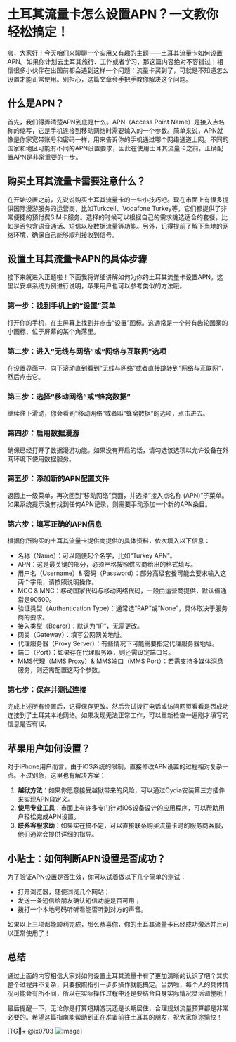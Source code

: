 # 土耳其流量卡怎么设置APN？一文教你轻松搞定！

嗨，大家好！今天咱们来聊聊一个实用又有趣的主题——土耳其流量卡如何设置APN。如果你计划去土耳其旅行、工作或者学习，那这篇内容绝对不容错过！相信很多小伙伴在出国前都会遇到这样一个问题：流量卡买到了，可就是不知道怎么设置才能正常使用。别担心，这篇文章会手把手教你解决这个问题。

## 什么是APN？

首先，我们得弄清楚APN到底是什么。APN（Access Point Name）是接入点名称的缩写，它是手机连接到移动网络时需要输入的一个参数。简单来说，APN就像是你家宽带账号和密码一样，用来告诉你的手机通过哪个网络通道上网。不同的国家和地区可能有不同的APN设置要求，因此在使用土耳其流量卡之前，正确配置APN是非常重要的一步。

## 购买土耳其流量卡需要注意什么？

在开始设置之前，先说说购买土耳其流量卡的一些小技巧吧。现在市面上有很多提供国际漫游服务的运营商，比如Turkcell、Vodafone Turkey等，它们都提供了非常便捷的预付费SIM卡服务。选择的时候可以根据自己的需求挑选适合的套餐，比如是否包含语音通话、短信以及数据流量等功能。另外，记得提前了解下当地的网络环境，确保自己能够顺利接收到信号。

## 设置土耳其流量卡APN的具体步骤

接下来就进入正题啦！下面我将详细讲解如何为你的土耳其流量卡设置APN。这里以安卓系统为例进行说明，苹果用户也可以参考类似的方法哦。

### 第一步：找到手机上的“设置”菜单
打开你的手机，在主屏幕上找到并点击“设置”图标。这通常是一个带有齿轮图案的小图标，位于屏幕的某个角落里。

### 第二步：进入“无线与网络”或“网络与互联网”选项
在设置界面中，向下滚动直到看到“无线与网络”或者直接跳转到“网络与互联网”，然后点击它。

### 第三步：选择“移动网络”或“蜂窝数据”
继续往下滑动，你会看到“移动网络”或者叫“蜂窝数据”的选项，点击进去。

### 第四步：启用数据漫游
确保已经打开了数据漫游功能。如果没有开启的话，请勾选该选项以允许设备在外网环境下使用数据服务。

### 第五步：添加新的APN配置文件
返回上一级菜单，再次回到“移动网络”页面，并选择“接入点名称 (APN)”子菜单。如果系统提示没有找到任何APN记录，则需要手动添加一个新的APN条目。

### 第六步：填写正确的APN信息
根据你所购买的土耳其流量卡提供商提供的具体资料，依次填入以下信息：
- 名称（Name）：可以随便起个名字，比如“Turkey APN”。
- APN：这是最关键的部分，必须严格按照供应商给出的格式填写。
- 用户名（Username）& 密码（Password）：部分高级套餐可能会要求输入这两个字段，请按照说明操作。
- MCC & MNC：移动国家代码与移动网络代码，一般由运营商提供，默认值通常是90500。
- 验证类型（Authentication Type）：通常选“PAP”或“None”，具体取决于服务商的要求。
- 接入类型（Bearer）：默认为“IP”，无需更改。
- 网关（Gateway）：填写公网网关地址。
- 代理服务器（Proxy Server）：有些情况下可能需要指定代理服务器地址。
- 端口（Port）：如果存在代理服务器，则还需设定端口号。
- MMS代理（MMS Proxy）& MMS端口（MMS Port）：若需支持多媒体消息服务，则还需配置这两个参数。

### 第七步：保存并测试连接
完成上述所有设置后，记得保存更改。然后尝试拨打电话或访问网页看看是否成功连接到了土耳其本地网络。如果发现无法正常工作，可以重新检查一遍刚才填写的信息是否有误。

## 苹果用户如何设置？
对于iPhone用户而言，由于iOS系统的限制，直接修改APN设置的过程相对复杂一点。不过别急，这里也有解决方案：

1. **越狱方法**：如果你愿意接受越狱带来的风险，可以通过Cydia安装第三方插件来实现APN自定义。
2. **使用专业工具**：市面上有许多专门针对iOS设备设计的应用程序，可以帮助用户轻松完成APN设置。
3. **联系客服求助**：如果实在搞不定，可以直接联系购买流量卡时的服务商客服，他们通常会提供详细的指导。

## 小贴士：如何判断APN设置是否成功？
为了验证APN设置是否生效，你可以试着做以下几个简单的测试：
- 打开浏览器，随便浏览几个网站；
- 发送一条短信给朋友确认短信功能是否可用；
- 拨打一个本地号码听听看能否听到对方的声音。

如果以上三项都能顺利完成，那么恭喜你，你的土耳其流量卡已经成功激活并且可以正常使用了！

## 总结

通过上面的内容相信大家对如何设置土耳其流量卡有了更加清晰的认识了吧？其实整个过程并不复杂，只要按照指引一步步操作就能搞定。当然啦，每个人的具体情况可能会有所不同，所以在实际操作过程中还是要结合自身实际情况灵活调整哦！

最后提醒一下，无论你是打算短期游玩还是长期居住，合理规划流量预算都是非常必要的。希望这篇指南能帮助到正在准备前往土耳其的朋友，祝大家旅途愉快！

[TG💪+ @jx0703 ![Image](https://github.com/user-attachments/assets/dbca1d08-cadb-493c-b0ec-ad6f7a83f270)]